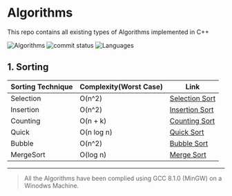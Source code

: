 # Algorithms
This repo contains all existing types of Algorithms implemented in C++ 

![Algorithms](https://img.shields.io/badge/33%25-Algorithms-blue.svg)
![commit status](https://img.shields.io/github/commit-status/badges/shields/master/5d4ab86b1b5ddfb3c4a70a70bd19932c52603b8c.svg)
![Languages](https://img.shields.io/badge/Languages-1-green.svg)



## 1. Sorting 

Sorting Technique | Complexity(Worst Case) | Link
------------ | ------------- | -------------
Selection | O(n^2) | [Selection Sort](https://github.com/Bhupesh-V/Algorithms/blob/master/Sorting/selection.cpp)
Insertion | O(n^2) | [Insertion Sort](https://github.com/Bhupesh-V/Algorithms/blob/master/Sorting/insertion.cpp)
Counting | O(n + k) | [Counting Sort](https://github.com/Bhupesh-V/Algorithms/blob/master/Sorting/counting.cpp)
Quick | O(n log n) | [Quick Sort](https://github.com/Bhupesh-V/Algorithms/blob/master/Sorting/quick.cpp)
Bubble | O(n^2) | [Bubble Sort](https://github.com/Bhupesh-V/Algorithms/blob/master/Sorting/bubble.cpp)
MergeSort | O(log n) | [Merge Sort](https://github.com/Bhupesh-V/Algorithms/blob/master/Sorting/mergesort.cpp)

--------------------------
> All the Algorithms have been complied using GCC 8.1.0 (MinGW) on a Winodws Machine.
